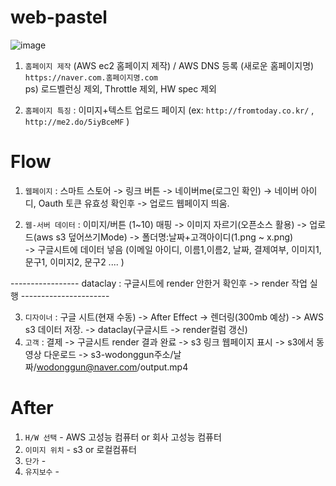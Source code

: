 # web-pastel
  
![image](https://user-images.githubusercontent.com/35188271/76704054-aba85300-6719-11ea-8b4a-7e0306211b7d.png)

  
1. `홈페이지 제작` (AWS ec2 홈페이지 제작) / AWS DNS 등록 (새로운 홈페이지명)  `https://naver.com.홈페이지명.com`  
 ps) 로드벨런싱 제외, Throttle 제외, HW spec 제외  
 
2. `홈페이지 특징` : 이미지+텍스트 업로드 페이지 (ex: `http://fromtoday.co.kr/`   ,  `http://me2.do/5iyBceMF` )
         
# Flow

1.  `웹페이지` : 스마트 스토어 -> 링크 버튼 -> 네이버me(로그인 확인) -> 네이버 아이디, Oauth 토큰 유효성 확인후 -> 업로드 웹페이지 띄움.

2.  `웹-서버 데이터` : 이미지/버튼 (1~10) 매핑 -> 이미지 자르기(오픈소스 활용) ->  업로드(aws s3 덮어쓰기Mode) -> 폴더명:날짜+고객아이디(1.png ~ x.png)  
-> 구글시트에 데이터 넣음 (이메일 아이디, 이름1,이름2, 날짜, 결제여부, 이미지1, 문구1, 이미지2, 문구2 .... )  

-----------------  dataclay : 구글시트에 render 안한거 확인후 -> render 작업 실행 ----------------------

3.  `디자이너` : 구글 시트(현재 수동) -> After Effect -> 렌더링(300mb 예상) ->  AWS s3 데이터 저장. -> dataclay(구글시트 -> render컬럼 갱신) 
4.  `고객` : 결제 -> 구글시트 render 결과 완료 -> s3 링크 웹페이지 표시 -> s3에서 동영상 다운로드 -> s3-wodonggun주소/날짜/wodonggun@naver.com/output.mp4  

# After

1. `H/W 선택` - AWS 고성능 컴퓨터 or 회사 고성능 컴퓨터
2. `이미지 위치` - s3 or 로컬컴퓨터
3. `단가` - 
4. `유지보수` - 
